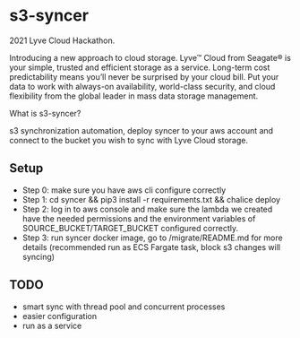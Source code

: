 # s3-syncer

2021 Lyve Cloud Hackathon.

Introducing a new approach to cloud storage. Lyve™ Cloud from Seagate® is your simple, trusted and efficient storage as a service. Long-term cost predictability means you’ll never be surprised by your cloud bill. Put your data to work with always-on availability, world-class security, and cloud flexibility from the global leader in mass data storage management.

What is s3-syncer?

s3 synchronization automation, deploy syncer to your aws account and connect to the bucket you wish to sync with Lyve Cloud storage.

## Setup

- Step 0: make sure you have aws cli configure correctly
- Step 1: cd syncer && pip3 install -r requirements.txt && chalice deploy
- Step 2: log in to aws console and make sure the lambda we created have the needed permissions and the environment variables of SOURCE_BUCKET/TARGET_BUCKET configured correctly.
- Step 3: run syncer docker image, go to /migrate/README.md for more details (recommended run as ECS Fargate task, block s3 changes will syncing)

## TODO

- smart sync with thread pool and concurrent processes
- easier configuration
- run as a service
